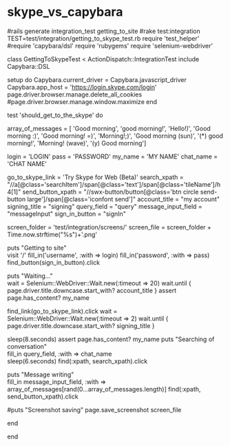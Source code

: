 # skype_vs_capybara
#rails generate integration_test getting_to_site
#rake test:integration TEST=test/integration/getting_to_skype_test.rb
require 'test_helper'
#require 'capybara/dsl'
require 'rubygems'
require 'selenium-webdriver'


class GettingToSkypeTest < ActionDispatch::IntegrationTest
include Capybara::DSL



  setup do
    Capybara.current_driver = Capybara.javascript_driver
    Capybara.app_host = 'https://login.skype.com/login'
    page.driver.browser.manage.delete_all_cookies
    #page.driver.browser.manage.window.maximize
  end
  
  test 'should_get_to_the_skype' do
  
  array_of_messages = [ 'Good morning', 
  								'good morning!', 
  								'Hello!)',
  								'Good morning :)',
  								'Good morning! =)',
  								'Morning!;)',
  								'Good morning (sun)',
  								'(*) good morning!',
  								'Morning! (wave)',
  								'(y) Good morning']

  login = 'LOGIN'
  pass = 'PASSWORD'
  my_name = 'MY NAME'
  chat_name = 'CHAT NAME'
  
  go_to_skype_link = 'Try Skype for Web (Beta)'	
  search_xpath = "//a[@class='searchItem']/span[@class='text']/span[@class='tileName']/h4[1]"
  send_button_xpath = "//swx-button/button[@class='btn circle send-button large']/span[@class='iconfont send']"
  account_title = "my account"
  signing_title = "signing"
  query_field = "query"
  message_input_field = "messageInput"
  sign_in_button = "signIn"
  
  screen_folder = 'test/integration/screens/'
  screen_file = screen_folder + Time.now.strftime("%s")+'.png'

  puts "Getting to site"  
  visit '/'
  fill_in('username', :with => login)
  fill_in('password', :with => pass)
  find_button(sign_in_button).click


  puts "Waiting..."  
  wait = Selenium::WebDriver::Wait.new(:timeout => 20)
  wait.until { page.driver.title.downcase.start_with? account_title } 
  assert page.has_content? my_name
  
  find_link(go_to_skype_link).click
  wait = Selenium::WebDriver::Wait.new(:timeout => 2)
  wait.until { page.driver.title.downcase.start_with? signing_title }  

  sleep(8.seconds)
  assert page.has_content? my_name 
  puts "Searching of conversation"   
  fill_in query_field, :with => chat_name   
  sleep(6.seconds) 
  find(:xpath, search_xpath).click
  
  puts "Message writing"    
  fill_in message_input_field, :with => array_of_messages[rand(0...array_of_messages.length)]
  find(:xpath, send_button_xpath).click
  
  #puts "Screenshot saving"
  page.save_screenshot screen_file
   

  
  end



end
